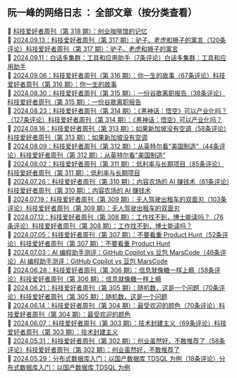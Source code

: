 ## 阮一峰的网络日志 ： 全部文章（按分类查看）  
🎉  [科技爱好者周刊（第 318 期）：创业咖啡馆的记忆](https://www.ruanyifeng.com/blog/2024/09/weekly-issue-318.html)  
🎉  [2024.09.13：科技爱好者周刊（第 317 期）：驴子、老虎和狮子的寓言（120条评论）科技爱好者周刊（第 317 期）：驴子、老虎和狮子的寓言](https://www.ruanyifeng.com/blog/2024/09/weekly-issue-317.html)  
🎉  [2024.09.11：白话多集群：工具和应用助手（7条评论）白话多集群：工具和应用助手](https://www.ruanyifeng.com/blog/2024/09/tke-appfabric.html)  
🎉  [2024.09.06：科技爱好者周刊（第 316 期）：你一生的故事（67条评论）科技爱好者周刊（第 316 期）：你一生的故事](https://www.ruanyifeng.com/blog/2024/09/weekly-issue-316.html)  
🎉  [2024.08.30：科技爱好者周刊（第 315 期）：一份谷歌离职报告（38条评论）科技爱好者周刊（第 315 期）：一份谷歌离职报告](https://www.ruanyifeng.com/blog/2024/08/weekly-issue-315.html)  
🎉  [2024.08.23：科技爱好者周刊（第 314 期）：《黑神话：悟空》可以产业化吗？（127条评论）科技爱好者周刊（第 314 期）：《黑神话：悟空》可以产业化吗？](https://www.ruanyifeng.com/blog/2024/08/weekly-issue-314.html)  
🎉  [2024.08.16：科技爱好者周刊（第 313 期）：如果新加坡没有空调（58条评论）科技爱好者周刊（第 313 期）：如果新加坡没有空调](https://www.ruanyifeng.com/blog/2024/08/weekly-issue-313.html)  
🎉  [2024.08.09：科技爱好者周刊（第 312 期）：从英特尔看"美国制造"（44条评论）科技爱好者周刊（第 312 期）：从英特尔看"美国制造"](https://www.ruanyifeng.com/blog/2024/08/weekly-issue-312.html)  
🎉  [2024.08.02：科技爱好者周刊（第 311 期）：低利率与长期项目（85条评论）科技爱好者周刊（第 311 期）：低利率与长期项目](https://www.ruanyifeng.com/blog/2024/08/weekly-issue-311.html)  
🎉  [2024.07.26：科技爱好者周刊（第 310 期）：内容农场的 AI 赚钱术（61条评论）科技爱好者周刊（第 310 期）：内容农场的 AI 赚钱术](https://www.ruanyifeng.com/blog/2024/07/weekly-issue-310.html)  
🎉  [2024.07.19：科技爱好者周刊（第 309 期）：无人驾驶出租车的双面刃（103条评论）科技爱好者周刊（第 309 期）：无人驾驶出租车的双面刃](https://www.ruanyifeng.com/blog/2024/07/weekly-issue-309.html)  
🎉  [2024.07.12：科技爱好者周刊（第 308 期）：工作找不到，博士能读吗？（76条评论）科技爱好者周刊（第 308 期）：工作找不到，博士能读吗？](https://www.ruanyifeng.com/blog/2024/07/weekly-issue-308.html)  
🎉  [2024.07.05：科技爱好者周刊（第 307 期）：不要看重 Product Hunt（52条评论）科技爱好者周刊（第 307 期）：不要看重 Product Hunt](https://www.ruanyifeng.com/blog/2024/07/weekly-issue-307.html)  
🎉  [2024.07.03：AI 编程助手测评：GitHub Copilot vs 豆包 MarsCode（46条评论）AI 编程助手测评：GitHub Copilot vs 豆包 MarsCode](https://www.ruanyifeng.com/blog/2024/07/copilot-vs-marscode.html)  
🎉  [2024.06.28：科技爱好者周刊（第 306 期）：信息就像糖一样上瘾（58条评论）科技爱好者周刊（第 306 期）：信息就像糖一样上瘾](https://www.ruanyifeng.com/blog/2024/06/weekly-issue-306.html)  
🎉  [2024.06.21：科技爱好者周刊（第 305 期）：随机数，这是一个问题（70条评论）科技爱好者周刊（第 305 期）：随机数，这是一个问题](https://www.ruanyifeng.com/blog/2024/06/weekly-issue-305.html)  
🎉  [2024.06.14：科技爱好者周刊（第 304 期）：最受欢迎的颜色（70条评论）科技爱好者周刊（第 304 期）：最受欢迎的颜色](https://www.ruanyifeng.com/blog/2024/06/weekly-issue-304.html)  
🎉  [2024.06.07：科技爱好者周刊（第 303 期）：技术封建主义（69条评论）科技爱好者周刊（第 303 期）：技术封建主义](https://www.ruanyifeng.com/blog/2024/06/weekly-issue-303.html)  
🎉  [2024.05.31：科技爱好者周刊（第 302 期）：创业虽然好，不敢推荐了（58条评论）科技爱好者周刊（第 302 期）：创业虽然好，不敢推荐了](https://www.ruanyifeng.com/blog/2024/05/weekly-issue-302.html)  
🎉  [2024.05.29：分布式数据库入门：以国产数据库 TDSQL 为例（18条评论）分布式数据库入门：以国产数据库 TDSQL 为例](https://www.ruanyifeng.com/blog/2024/05/tdsql.html)  
